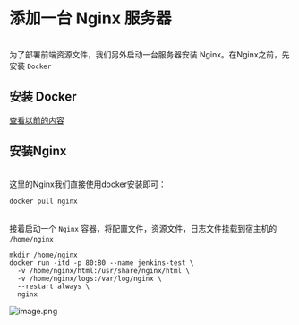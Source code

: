 # 添加一台 Nginx 服务器


<br />为了部署前端资源文件，我们另外启动一台服务器安装 Nginx。在Nginx之前，先安装 `Docker` <br />

<a name="btmEP"></a>
## 安装 Docker


<a href="https://gitee.com/zhufengpeixun/zhifengpro-cicd/blob/master/day02/%E7%AC%AC%E4%BA%8C%E5%A4%A9%E7%9A%84%E8%AF%BE%E9%A2%98_2.md">查看以前的内容</a>
## 安装Nginx

<br />这里的Nginx我们直接使用docker安装即可：
```shell
docker pull nginx
```

<br />接着启动一个 `Nginx` 容器，将配置文件，资源文件，日志文件挂载到宿主机的 `/home/nginx` 
```shell
mkdir /home/nginx
docker run -itd -p 80:80 --name jenkins-test \
  -v /home/nginx/html:/usr/share/nginx/html \
  -v /home/nginx/logs:/var/log/nginx \
  --restart always \
  nginx
```
![image.png](https://images.gitee.com/uploads/images/2020/0728/175521_944832e0_1720749.png)
